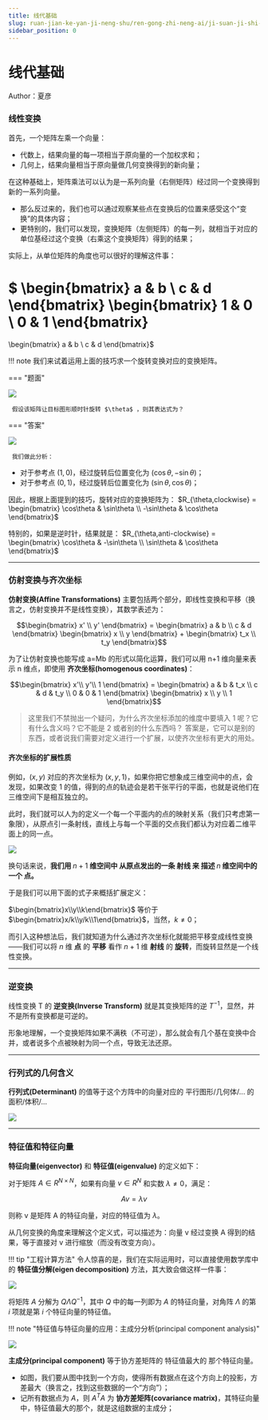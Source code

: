 ```yaml
---
title: 线代基础
slug: ruan-jian-ke-yan-ji-neng-shu/ren-gong-zhi-neng-ai/ji-suan-ji-shi-jue-cv/xian-dai-ji-chu/xian-dai-ji-chu
sidebar_position: 0
---
```


# 线代基础

Author：夏彦

### <b>线性变换</b>

首先，一个矩阵左乘一个向量：

- 代数上，结果向量的每一项相当于原向量的一个加权求和；
- 几何上，结果向量相当于原向量做几何变换得到的新向量；

在这种基础上，矩阵乘法可以认为是一系列向量（右侧矩阵）经过同一个变换得到新的一系列向量。

- 那么反过来的，我们也可以通过观察某些点在变换后的位置来感受这个“变换”的具体内容；
- 更特别的，我们可以发现，变换矩阵（左侧矩阵）的每一列，就相当于对应的单位基经过这个变换（右乘这个变换矩阵）得到的结果；

实际上，从单位矩阵的角度也可以很好的理解这件事：

$ \begin{bmatrix}
     a & b \\
     c & d
 \end{bmatrix}
 \begin{bmatrix}
     1 & 0 \\
     0 & 1
 \end{bmatrix}
 =
 \begin{bmatrix}
     a & b \\
     c & d
 \end{bmatrix}$

 

!!! note 
    我们来试着运用上面的技巧求一个旋转变换对应的变换矩阵。

 === "题面"
     

<img src="/assets/SyAMbts4SokQFgxQ4LBcvtW2nee.png" src-width="1000" src-height="1034" align="center"/>

     假设该矩阵让目标图形顺时针旋转 $\theta$ ，则其表达式为？
 === "答案"
     

<img src="/assets/QBidbBPBDo13KuxHrWwcIhXynGh.png" src-width="1279" src-height="1000" align="center"/>

    
     我们做此分析：
 

- 对于参考点 $(1,0)$，经过旋转后位置变化为 $(\cos\theta,-\sin\theta)$；
- 对于参考点 $(0,1)$，经过旋转后位置变化为 $(\sin\theta,\cos\theta)$；
 

因此，根据上面提到的技巧，旋转对应的变换矩阵为：
 $R_{\theta,clockwise} = 
     \begin{bmatrix}
         \cos\theta & \sin\theta \\ 
         -\sin\theta & \cos\theta
     \end{bmatrix}$

特别的，如果是逆时针，结果就是：
$R_{\theta,anti-clockwise} = 
     \begin{bmatrix}
         \cos\theta & -\sin\theta \\ 
         \sin\theta & \cos\theta
     \end{bmatrix}$

---

### <b>仿射变换与齐次坐标</b>

<b>仿射变换(Affine Transformations)</b> 主要包括两个部分，即线性变换和平移（换言之，仿射变换并不是线性变换），其数学表述为：

$$\begin{bmatrix}      x' \\     y'  \end{bmatrix} = \begin{bmatrix}      a & b \\      c & d \end{bmatrix}  \begin{bmatrix}      x \\      y  \end{bmatrix} + \begin{bmatrix}      t_x \\      t_y  \end{bmatrix}$$

为了让仿射变换也能写成 a=Mb 的形式以简化运算，我们可以用 n+1 维向量来表示 n 维点，即使用 <b>齐次坐标(homogenous coordinates)</b>：

$$\begin{bmatrix}     x'\\     y'\\     1 \end{bmatrix} = \begin{bmatrix}     a & b & t_x \\     c & d & t_y \\     0 & 0 & 1 \end{bmatrix} \begin{bmatrix}     x \\     y \\     1 \end{bmatrix}$$

> 这里我们不禁抛出一个疑问，为什么齐次坐标添加的维度中要填入 1 呢？它有什么含义吗？它不能是 2 或者别的什么东西吗？
> 答案是，它可以是别的东西，或者说我们需要对定义进行一个扩展，以使齐次坐标有更大的用处。

#### 齐次坐标的扩展性质

例如，$(x,y)$ 对应的齐次坐标为 $(x,y,1)$，如果你把它想象成三维空间中的点，会发现，如果改变 1 的值，得到的点的轨迹会是若干张平行的平面，也就是说他们在三维空间下是相互独立的。
 
此时，我们就可以人为的定义一个每一个平面内的点的映射关系（我们只考虑第一象限），从原点引一条射线，直线上与每一个平面的交点我们都认为对应着二维平面上的同一点。
 

<img src="/assets/BFKcbNUhQo1u0Lxv6KUcW8Mpnbc.png" src-width="838" src-height="644" align="center"/>

 
换句话来说，<b>我们用 </b>$n+1$<b> 维空间中 从原点发出的一条 射线 来 描述 </b>$n$<b> 维空间中的一个 点。</b>
 
于是我们可以用下面的式子来概括扩展定义：

$\begin{bmatrix}x\\y\\k\end{bmatrix}$ 等价于 $\begin{bmatrix}x/k\\y/k\\1\end{bmatrix}$，当然，$k\not=0$；

而引入这种想法后，我们就知道为什么通过齐次坐标化就能把平移变成线性变换——我们可以将 $n$ 维 <b>点</b> 的 <b>平移</b> 看作 $n+1$ 维 <b>射线</b> 的 <b>旋转</b>，而旋转显然是一个线性变换。

---

### <b>逆变换</b>

线性变换 T 的 <b>逆变换(Inverse Transform)</b> 就是其变换矩阵的逆 $T^{-1}$，显然，并不是所有变换都是可逆的。

形象地理解，一个变换矩阵如果不满秩（不可逆），那么就会有几个基在变换中合并，或者说多个点被映射为同一个点，导致无法还原。

---

### <b>行列式的几何含义</b>

<b>行列式(Determinant)</b> 的值等于这个方阵中的向量对应的 平行图形/几何体/... 的 面积/体积/...

<img src="/assets/PPL5bcFeVoFBzqxeENAcCjldnVg.png" src-width="1170" src-height="930" align="center"/>

---

### <b>特征值和特征向量</b>

<b>特征向量(eigenvector)</b> 和 <b>特征值(eigenvalue)</b> 的定义如下：

对于矩阵 $A\in R^{N\times N}$，如果有向量 $v\in R^{N}$ 和实数 $\lambda \not = 0$，满足：

$$
Av = \lambda v$$

则称 v 是矩阵 A 的特征向量，对应的特征值为 $\lambda$。

从几何变换的角度来理解这个定义式，可以描述为：向量 v 经过变换 A 得到的结果，等于直接对 v 进行缩放（而没有改变方向）。

!!! tip "工程计算方法"
    令人惊喜的是，我们在实际运用时，可以直接使用数学库中的 <b>特征值分解(eigen decomposition)</b> 方法，其大致会做这样一件事：
    

<img src="/assets/EQR0baUlBoaTJ5x13vuc8Jf9nLe.png" src-width="1576" src-height="666" align="center"/>

 
 将矩阵 $A$ 分解为 $Q\Lambda Q^{-1}$，其中 $Q$ 中的每一列即为 $A$ 的特征向量，对角阵 $\Lambda$ 的第 $i$ 项就是第 $i$ 个特征向量的特征值。

!!! note "特征值与特征向量的应用：主成分分析(principal component analysis)"
    

<img src="/assets/KCILbbKPfoQK1dxGCAhcpEUsnJh.png" src-width="1130" src-height="786" align="center"/>

<b>主成分(principal component)</b> 等于协方差矩阵的 特征值最大的 那个特征向量。

- 如图，我们要从图中找到一个方向，使得所有数据点在这个方向上的投影，方差最大（换言之，找到这些数据的一个“方向”）；
- 记所有数据点为 $A$，则 $A^{T}A$ 为 <b>协方差矩阵(covariance matrix)</b>，其特征向量中，特征值最大的那个，就是这组数据的主成分；

